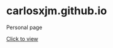 # carlosxjm.github.io
Personal page	

<a href="https://carlosxjm.github.io" target="_blank"> Click to view </a>

